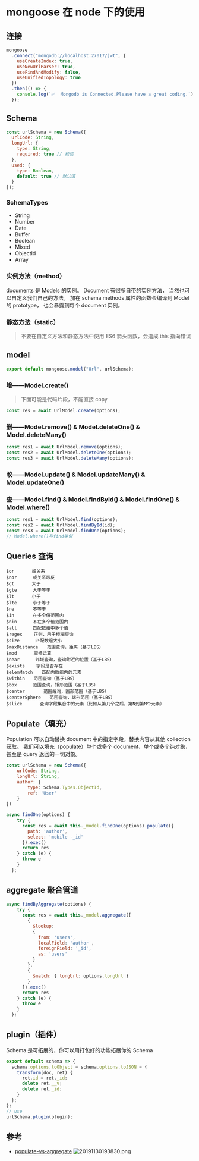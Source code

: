 # mongoose 在 node 下的使用

## 连接

```js
mongoose
  .connect("mongodb://localhost:27017/jwt", {
    useCreateIndex: true,
    useNewUrlParser: true,
    useFindAndModify: false,
    useUnifiedTopology: true
  })
  .then(() => {
    console.log(`✅  Mongodb is Connected.Please have a great coding.`);
  });
```

## Schema

```js
const urlSchema = new Schema({
  urlCode: String,
  longUrl: {
    type: String,
    required: true // 校验
  },
  used: {
    type: Boolean,
    default: true // 默认值
  }
});
```

### SchemaTypes

- String
- Number
- Date
- Buffer
- Boolean
- Mixed
- ObjectId
- Array

### 实例方法（method）

documents 是 Models 的实例。 Document 有很多自带的实例方法， 当然也可以自定义我们自己的方法。
加在 schema methods 属性的函数会编译到 Model 的 prototype， 也会暴露到每个 document 实例。

### 静态方法（static）

> 不要在自定义方法和静态方法中使用 ES6 箭头函数，会造成 this 指向错误

## model

```js
export default mongoose.model("Url", urlSchema);
```

### 增——Model.create()

> 下面可能是代码片段，不能直接 copy

```js
const res = await UrlModel.create(options);
```

### 删——Model.remove() & Model.deleteOne() & Model.deleteMany()

```js
const res1 = await UrlModel.remove(options);
const res2 = await UrlModel.deleteOne(options);
const res3 = await UrlModel.deleteMany(options);
```

### 改——Model.update() & Model.updateMany() & Model.updateOne()

### 查——Model.find() & Model.findById() & Model.findOne() & Model.where()

```js
const res1 = await UrlModel.find(options);
const res2 = await UrlModel.findById(id);
const res3 = await UrlModel.findOne(options);
// Model.where()与find类似
```

## Queries 查询

```
$or　　　　或关系
$nor　　　 或关系取反
$gt　　　　大于
$gte　　　 大于等于
$lt　　　　小于
$lte　　　 小于等于
$ne       不等于
$in       在多个值范围内
$nin      不在多个值范围内
$all      匹配数组中多个值
$regex　　 正则，用于模糊查询
$size　　　 匹配数组大小
$maxDistance　　范围查询，距离（基于LBS）
$mod　　   取模运算
$near　　　 邻域查询，查询附近的位置（基于LBS）
$exists　　 字段是否存在
$elemMatch　　匹配内数组内的元素
$within　　范围查询（基于LBS）
$box　　　 范围查询，矩形范围（基于LBS）
$center       范围醒询，圆形范围（基于LBS）
$centerSphere　　范围查询，球形范围（基于LBS）
$slice　　　　查询字段集合中的元素（比如从第几个之后，第N到第M个元素）
```

## Populate（填充）

Population 可以自动替换 document 中的指定字段，替换内容从其他 collection 获取。 我们可以填充（populate）单个或多个 document、单个或多个纯对象，甚至是 query 返回的一切对象。

```js
const urlSchema = new Schema({
    urlCode: String,
    longUrl: String,
    author: {
        type: Schema.Types.ObjectId,
        ref: 'User'
    }
})

async findOne(options) {
    try {
      const res = await this._model.findOne(options).populate({
        path: 'author',
        select: 'mobile -_id'
      }).exec()
      return res
    } catch (e) {
      throw e
    }
  };
```

## aggregate 聚合管道

```js
async findByAggregate(options) {
    try {
      const res = await this._model.aggregate([
        {
          $lookup:
          {
            from: 'users',
            localField: 'author',
            foreignField: '_id',
            as: 'users'
          }
        },
        {
          $match: { longUrl: options.longUrl }
        }
      ]).exec()
      return res
    } catch (e) {
      throw e
    }
  };
```

## plugin（插件）

Schema 是可拓展的，你可以用打包好的功能拓展你的 Schema

```js
export default schema => {
  schema.options.toObject = schema.options.toJSON = {
    transform(doc, ret) {
      ret.id = ret._id;
      delete ret.__v;
      delete ret._id;
    }
  };
};
// use
urlSchema.plugin(plugin);
```

## 参考
- [populate-vs-aggregate](https://stackoverflow.com/questions/55575806/mongoose-populate-vs-aggregate)
![20191130193830.png](https://i.loli.net/2019/11/30/aYU7GycBbF1APKM.png)